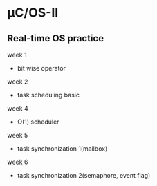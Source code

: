 # µC/OS-II
## Real-time OS practice

week 1
- bit wise operator

week 2
- task scheduling basic

week 4
- O(1) scheduler

week 5
- task synchronization 1(mailbox)

week 6
- task synchronization 2(semaphore, event flag)